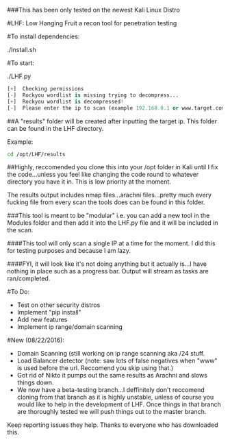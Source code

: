 ###This has been only tested on the newest Kali Linux Distro


#LHF: Low Hanging Fruit a recon tool for penetration testing


#To install dependencies:

./Install.sh

#To start: 

./LHF.py

```python
[+]  Checking permissions
[-]  Rockyou wordlist is missing trying to decompress...
[+]  Rockyou wordlist is decompressed!
[-]  Please enter the ip to scan (example 192.168.0.1 or www.target.com)  : <target ip/url here>
```

##A "results" folder will be created after inputting the target ip. This folder can be found in the LHF directory. 

Example:
```bash
cd /opt/LHF/results
```
##Highly, reccomended you clone this into your /opt folder in Kali until I fix the code...unless you feel like changing the code round to whatever directory you have it in. This is low priority at the moment. 

The results output includes nmap files...arachni files...pretty much every fucking file from every scan the tools does can be found in this folder. 

###This tool is meant to be "modular" i.e. you can add a new tool in the Modules folder and then add it into the LHF.py file and it will be included in the scan. 

####This tool will only scan a single IP at a time for the moment. I did this for testing purposes and because I am lazy.

####FYI, it will look like it's not doing anything but it actually is...I have nothing in place such as a progress bar. Output will stream as tasks are ran/completed. 

#To Do:
+ Test on other security distros 
+ Implement "pip install"
+ Add new features
+ Implement ip range/domain scanning

#New (08/22/2016):
+ Domain Scanning (still working on ip range scanning aka /24 stuff. 
+ Load Balancer detector (note: saw lots of false negatives when "www" is used before the url. Reccomend you skip using that.)
+ Got rid of Nikto it pumps out the same results as Arachni and slows things down. 
+ We now have a beta-testing branch...I deffinitely don't reccomend cloning from that branch as it is highly unstable, unless of course you would like to help in the development of LHF. Once things in that branch are thoroughly tested we will push things out to the master branch.


Keep reporting issues they help.
Thanks to everyone who has downloaded this. 
